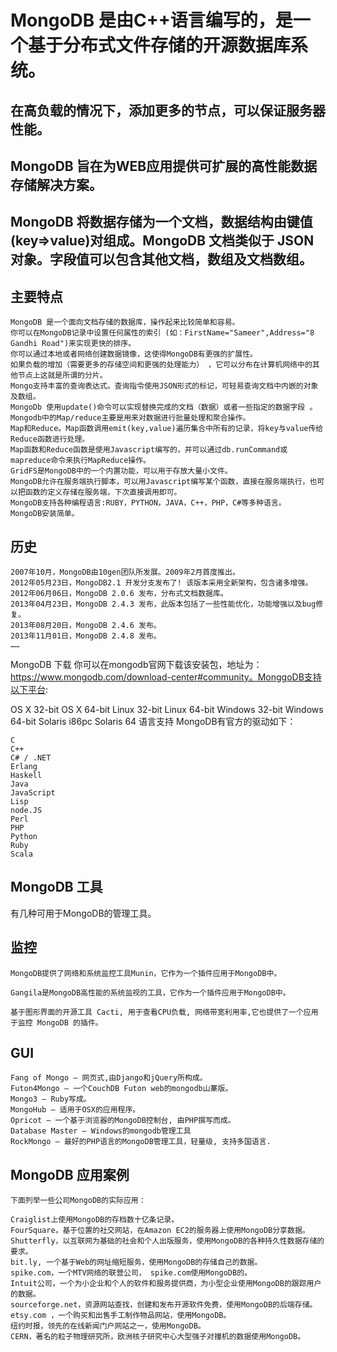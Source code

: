# MongoDB 是由C++语言编写的，是一个基于分布式文件存储的开源数据库系统。

## 在高负载的情况下，添加更多的节点，可以保证服务器性能。

## MongoDB 旨在为WEB应用提供可扩展的高性能数据存储解决方案。

## MongoDB 将数据存储为一个文档，数据结构由键值(key=>value)对组成。MongoDB 文档类似于 JSON 对象。字段值可以包含其他文档，数组及文档数组。


## 主要特点

    MongoDB 是一个面向文档存储的数据库，操作起来比较简单和容易。
    你可以在MongoDB记录中设置任何属性的索引 (如：FirstName="Sameer",Address="8 Gandhi Road")来实现更快的排序。
    你可以通过本地或者网络创建数据镜像，这使得MongoDB有更强的扩展性。
    如果负载的增加（需要更多的存储空间和更强的处理能力） ，它可以分布在计算机网络中的其他节点上这就是所谓的分片。
    Mongo支持丰富的查询表达式。查询指令使用JSON形式的标记，可轻易查询文档中内嵌的对象及数组。
    MongoDb 使用update()命令可以实现替换完成的文档（数据）或者一些指定的数据字段 。
    Mongodb中的Map/reduce主要是用来对数据进行批量处理和聚合操作。
    Map和Reduce。Map函数调用emit(key,value)遍历集合中所有的记录，将key与value传给Reduce函数进行处理。
    Map函数和Reduce函数是使用Javascript编写的，并可以通过db.runCommand或mapreduce命令来执行MapReduce操作。
    GridFS是MongoDB中的一个内置功能，可以用于存放大量小文件。
    MongoDB允许在服务端执行脚本，可以用Javascript编写某个函数，直接在服务端执行，也可以把函数的定义存储在服务端，下次直接调用即可。
    MongoDB支持各种编程语言:RUBY，PYTHON，JAVA，C++，PHP，C#等多种语言。
    MongoDB安装简单。
    
## 历史

    2007年10月，MongoDB由10gen团队所发展。2009年2月首度推出。
    2012年05月23日，MongoDB2.1 开发分支发布了! 该版本采用全新架构，包含诸多增强。
    2012年06月06日，MongoDB 2.0.6 发布，分布式文档数据库。
    2013年04月23日，MongoDB 2.4.3 发布，此版本包括了一些性能优化，功能增强以及bug修复。
    2013年08月20日，MongoDB 2.4.6 发布。
    2013年11月01日，MongoDB 2.4.8 发布。
    ……
MongoDB 下载
你可以在mongodb官网下载该安装包，地址为：https://www.mongodb.com/download-center#community。MonggoDB支持以下平台:

OS X 32-bit
OS X 64-bit
Linux 32-bit
Linux 64-bit
Windows 32-bit
Windows 64-bit
Solaris i86pc
Solaris 64
语言支持
MongoDB有官方的驱动如下：

    C
    C++
    C# / .NET
    Erlang
    Haskell
    Java
    JavaScript
    Lisp
    node.JS
    Perl
    PHP
    Python
    Ruby
    Scala
    
## MongoDB 工具
有几种可用于MongoDB的管理工具。

## 监控

    MongoDB提供了网络和系统监控工具Munin，它作为一个插件应用于MongoDB中。

    Gangila是MongoDB高性能的系统监视的工具，它作为一个插件应用于MongoDB中。

    基于图形界面的开源工具 Cacti, 用于查看CPU负载, 网络带宽利用率,它也提供了一个应用于监控 MongoDB 的插件。

## GUI

    Fang of Mongo – 网页式,由Django和jQuery所构成。
    Futon4Mongo – 一个CouchDB Futon web的mongodb山寨版。
    Mongo3 – Ruby写成。
    MongoHub – 适用于OSX的应用程序。
    Opricot – 一个基于浏览器的MongoDB控制台, 由PHP撰写而成。
    Database Master — Windows的mongodb管理工具
    RockMongo — 最好的PHP语言的MongoDB管理工具，轻量级, 支持多国语言.
    
## MongoDB 应用案例

    下面列举一些公司MongoDB的实际应用：

    Craiglist上使用MongoDB的存档数十亿条记录。
    FourSquare，基于位置的社交网站，在Amazon EC2的服务器上使用MongoDB分享数据。
    Shutterfly，以互联网为基础的社会和个人出版服务，使用MongoDB的各种持久性数据存储的要求。
    bit.ly, 一个基于Web的网址缩短服务，使用MongoDB的存储自己的数据。
    spike.com，一个MTV网络的联营公司， spike.com使用MongoDB的。
    Intuit公司，一个为小企业和个人的软件和服务提供商，为小型企业使用MongoDB的跟踪用户的数据。
    sourceforge.net，资源网站查找，创建和发布开源软件免费，使用MongoDB的后端存储。
    etsy.com ，一个购买和出售手工制作物品网站，使用MongoDB。
    纽约时报，领先的在线新闻门户网站之一，使用MongoDB。
    CERN，著名的粒子物理研究所，欧洲核子研究中心大型强子对撞机的数据使用MongoDB。
